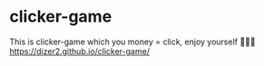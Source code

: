 # clicker-game
This is clicker-game which you money = click, enjoy yourself 🙂😎😉
https://dizer2.github.io/clicker-game/
